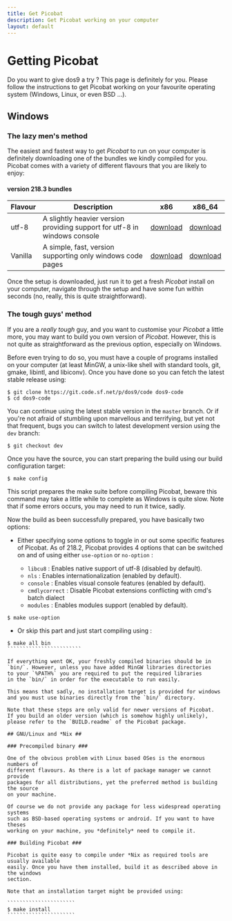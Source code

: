 ```yaml
---
title: Get Picobat
description: Get Picobat working on your computer
layout: default 
---
```


# Getting Picobat #

Do you want to give dos9 a try ? This page is definitely for you.
Please follow the instructions to get Picobat working on your favourite operating system
(Windows, Linux, or even BSD ...).

## Windows  ##

### The lazy men's method ###

The easiest and fastest way to get *Picobat* to run on your computer is definitely
downloading one of the bundles we kindly compiled for you. Picobat comes with a
variety of different flavours that you are likely to enjoy:

#### version 218.3 bundles ####

| Flavour | Description                                                               | x86           | x86_64        |
| ------- | ------------------------------------------------------------------------- | ------------- | ------------- |
| utf-8   | A slightly heavier version providing support for utf-8 in windows console | [download][3] | [download][4] |
| Vanilla | A simple, fast, version supporting only windows code pages				  | [download][1] | [download][2] |


  [1]: https://sourceforge.net/projects/dos9/files/dos9-218.3/x86-dos9-vanilla.exe/download
  [2]: https://sourceforge.net/projects/dos9/files/dos9-218.3/x86_64-dos9-vanilla.exe/download
  [3]: https://sourceforge.net/projects/dos9/files/dos9-218.3/x86-dos9-u8.exe/download
  [4]: https://sourceforge.net/projects/dos9/files/dos9-218.3/x86_64-dos9-u8.exe/download

Once the setup is downloaded, just run it to get a fresh *Picobat* install on your computer,
navigate through the setup and have some fun within seconds (no, really, this is quite
straightforward).

### The tough guys' method ##

If you are a *really tough* guy, and you want to customise your *Picobat* a little more,
you may want to build you own version of *Picobat*. However,
this is not quite as straightforward as the previous option, especially on Windows.

Before even trying to do so, you must have a couple of programs installed on your
computer (at least MinGW, a unix-like shell with standard tools, git, gmake, libintl,
and libiconv). Once you have done so you can fetch the latest stable release using:

````````````````````````
$ git clone https://git.code.sf.net/p/dos9/code dos9-code
$ cd dos9-code
````````````````````````

You can continue using the latest stable version in the `master` branch. Or if you're
not afraid of stumbling upon marvellous and terrifying, but yet not that frequent, bugs 
you can switch to latest development version using the `dev` branch:

````````````````````````
$ git checkout dev
````````````````````````

Once you have the source, you can start preparing the build using our build
configuration target:

````````````````````````
$ make config
````````````````````````

This script prepares the make suite before compiling Picobat, beware this command 
may take a little while to complete as Windows is quite slow. Note that if
some errors occurs, you may need to run it twice, sadly.

Now the build as been successfully prepared, you have basically two options:

- Either specifying some options to toggle in or out some specific features
  of Picobat. As of 218.2, Picobat provides 4 options that can be switched on and
  of using either `use-option` or `no-option` :

	- `libcu8` : Enables native support of utf-8 (disabled by default).
	- `nls` : Enables internationalization (enabled by default).
	- `console` : Enables visual console features (enabled by default).
	- `cmdlycorrect` : Disable Picobat extensions conflicting with cmd's
		batch dialect
    - `modules` : Enables modules support (enabled by default).
  
```````````````````````````
$ make use-option
```````````````````````````

- Or skip this part and just start compiling using :
  
``````````````````````````
$ make all bin
````````````````````````

If everything went OK, your freshly compiled binaries should be in
`bin/`. However, unless you have added MinGW libraries directories
to your `%PATH%` you are required to put the required libraries
in the `bin/` in order for the executable to run easily.

This means that sadly, no installation target is provided for windows
and you must use binaries directly from the `bin/` directory.  

Note that these steps are only valid for newer versions of Picobat.
If you build an older version (which is somehow highly unlikely),
please refer to the `BUILD.readme` of the Picobat package.

## GNU/Linux and *Nix ##

### Precompiled binary ###

One of the obvious problem with Linux based OSes is the enormous numbers of
different flavours. As there is a lot of package manager we cannot provide
packages for all distributions, yet the preferred method is building the source
on your machine.

Of course we do not provide any package for less widespread operating systems
such as BSD-based operating systems or android. If you want to have theses
working on your machine, you *definitely* need to compile it.
 
### Building Picobat ###

Picobat is quite easy to compile under *Nix as required tools are usually available
easily. Once you have them installed, build it as described above in the windows
section.

Note that an installation target might be provided using:

``````````````````````
$ make install
`````````````````````` 
